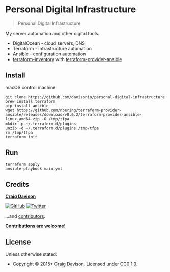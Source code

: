 # Personal Digital Infrastructure

> Personal Digital Infrastructure

My server automation and other digital tools.

* DigitalOcean - cloud servers, DNS
* Terraform - infrastructure automation
* Ansible - configuration automation
* [terraform-inventory](https://github.com/nbering/terraform-inventory) with [terraform-provider-ansible](https://github.com/nbering/terraform-provider-ansible)

## Install

macOS control machine:

```
git clone https://github.com/davisonio/personal-digital-infrastructure
brew install terraform
pip install ansible
wget https://github.com/nbering/terraform-provider-ansible/releases/download/v0.0.2/terraform-provider-ansible-linux_amd64.zip -O /tmp/tfpa
mkdir -p ~/.terraform.d/plugins
unzip -d ~/.terraform.d/plugins /tmp/tfpa     
rm /tmp/tfpa
terraform init
```

## Run

```
terraform apply
ansible-playbook main.yml
```

## Credits

**[Craig Davison](https://davison.io)**

[![GitHub](https://img.shields.io/github/followers/davisonio.svg?style=social&label=Follow%20@davisonio)](https://github.com/davisonio) [![Twitter](https://img.shields.io/twitter/follow/davisonio.svg?style=social)](https://twitter.com/davisonio)

...and [contributors](https://github.com/davisonio/personal-digital-infrastructure/graphs/contributors).

**[Contributions are welcome!](https://github.com/davisonio/personal-digital-infrastructure/blob/master/contributing.md)**

## License

Unless otherwise stated:
- Copyright © 2015+ [Craig Davison](https://davison.io). Licensed under [CC0 1.0](https://creativecommons.org/publicdomain/zero/1.0/).
